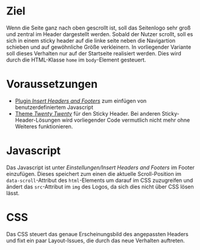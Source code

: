 # Ziel
Wenn die Seite ganz nach oben gescrollt ist, soll das Seitenlogo sehr groß und zentral im Header dargestellt werden. Sobald der Nutzer scrollt, soll es sich in einem sticky header auf die linke seite neben die Navigartion schieben und auf gewöhnliche Größe verkleinern. In vorliegender Variante soll dieses Verhalten nur auf der Startseite realisiert werden. Dies wird durch die HTML-Klasse `home` im `body`-Element gesteuert.

# Voraussetzungen
* [Plugin *Insert Headers and Footers*](https://wordpress.org/plugins/insert-headers-and-footers/) zum einfügen von benutzerdefiniertem Javascript
* [Theme *Twenty Twenty*](https://de.wordpress.org/themes/twentytwenty/) für den Sticky Header. Bei anderen Sticky-Header-Lösungen wird vorliegender Code vermutlich nicht mehr ohne Weiteres funktionieren. 

# Javascript
Das Javascript ist unter *Einstellungen/Insert Headers and Footers* im Footer einzufügen. Dieses speichert zum einen die aktuelle Scroll-Position im `data-scroll`-Attribut des `html`-Elements um darauf im CSS zuzugreifen und ändert das `src`-Attribut im `img` des Logos, da sich dies nicht über CSS lösen lässt.

# CSS
Das CSS steuert das genaue Erscheinungsbild des angepassten Headers und fixt ein paar Layout-Issues, die durch das neue Verhalten auftreten.
